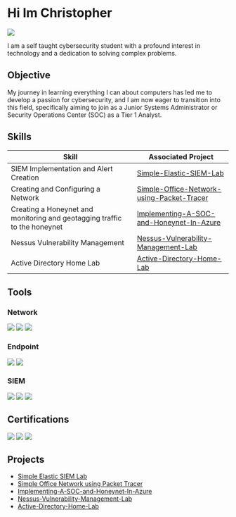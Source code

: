 # Hi Im Christopher
<a href="https://www.linkedin.com/in/christopher-hinksmon-650152283/"><img src="https://img.shields.io/badge/-LinkedIn-0072b1?&style=fpr-the-badge&logo=linkedin&logoColor=white" /></a>

I am a self taught cybersecurity student with a profound interest in technology and a dedication to solving complex problems.


## Objective

My journey in learning everything I can about computers has led me to develop a passion for cybersecurity, and I am now eager to transition into this field, specifically aiming to join as a Junior Systems Administrator or Security Operations Center (SOC) as a Tier 1 Analyst.

## Skills
| Skill                                         | Associated Project         |
|-----------------------------------------------|----------------------------|
| SIEM Implementation and Alert Creation  | <a href="https://github.com/hinksmon/Simple-SIEM-">Simple-Elastic-SIEM-Lab</a>|
| Creating and Configuring a Network | <a href="https://github.com/hinksmon/Simple-Office-Network-using-Packet-Tracer)">Simple-Office-Network-using-Packet-Tracer</a>|
| Creating a Honeynet and monitoring  and geotagging traffic to the honeynet | <a href="https://github.com/hinksmon/Implementing-A-SOC-and-Honeynet-In-Azure1)">Implementing-A-SOC-and-Honeynet-In-Azure</a> |
| Nessus Vulnerability Management | <a href="https://github.com/hinksmon/Nessus-Vulnerability-Management-Lab">Nessus-Vulnerability-Management-Lab</a> |
| Active Directory Home Lab  | <a href="https://github.com/hinksmon/Active-Directory-Home-Lab-">Active-Directory-Home-Lab</a>|
 

## Tools


### Network
<div>
    <img src="https://img.shields.io/badge/-Wireshark-1679A7?&style=for-the-badge&logo=Wireshark&logoColor=white" />
    <img src="https://img.shields.io/badge/-Suricata-EF3B2D?&style=for-the-badge&logo=Suricata&logoColor=white" />
    <img src="https://img.shields.io/badge/-Zeek-777BB4?&style=for-the-badge&logo=Zeek&logoColor=white" />
</div>

### Endpoint
<div>
    <img src="https://img.shields.io/badge/-Microsoft_Defender_for_Endpoint-00A4EF?&style=for-the-badge&logo=Microsoft&logoColor=white" />
    <img src="https://img.shields.io/badge/-Velociraptor-4B275F?&style=for-the-badge&logo=Velociraptor&logoColor=white" />
</div>

### SIEM
<div>
    <img src="https://img.shields.io/badge/-Splunk-000000?&style=for-the-badge&logo=Splunk&logoColor=white" />
    <img src="https://img.shields.io/badge/-Elastic-005571?&style=for-the-badge&logo=Elastic&logoColor=white" />
    <img src="https://img.shields.io/badge/-Microsoft%20Sentinel-0089D6?&style=for-the-badge&logo=microsoftazure&logoColor=white" />

</div>

## Certifications

<div>
<img src="https://img.shields.io/badge/-Security%2B-FF0000?&style=for-the-badge&logo=CompTIA&logoColor=white" />
<img src="https://img.shields.io/badge/-Google%20Cybersecurity%20Certificate-4285F4?&style=for-the-badge&logo=google&logoColor=white" />
<img src="https://img.shields.io/badge/-Splunk-000000?&style=for-the-badge&logo=Splunk&logoColor=white" />



</div>

## Projects
- <a href="https://github.com/hinksmon/Simple-SIEM-">Simple Elastic SIEM Lab</a>
- <a href="https://github.com/hinksmon/Simple-Office-Network-using-Packet-Tracer)">Simple Office Network using Packet Tracer</a>
- <a href="https://github.com/hinksmon/Implementing-A-SOC-and-Honeynet-In-Azure1)">Implementing-A-SOC-and-Honeynet-In-Azure</a>
- <a href="https://github.com/hinksmon/Nessus-Vulnerability-Management-Lab">Nessus-Vulnerability-Management-Lab
- <a href="https://github.com/hinksmon/Active-Directory-Home-Lab-">Active-Directory-Home-Lab</a>
